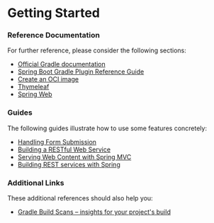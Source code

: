 # Getting Started

### Reference Documentation
For further reference, please consider the following sections:

* [Official Gradle documentation](https://docs.gradle.org)
* [Spring Boot Gradle Plugin Reference Guide](https://docs.spring.io/spring-boot/docs/2.7.9/gradle-plugin/reference/html/)
* [Create an OCI image](https://docs.spring.io/spring-boot/docs/2.7.9/gradle-plugin/reference/html/#build-image)
* [Thymeleaf](https://docs.spring.io/spring-boot/docs/2.7.9/reference/htmlsingle/#web.servlet.spring-mvc.template-engines)
* [Spring Web](https://docs.spring.io/spring-boot/docs/2.7.9/reference/htmlsingle/#web)

### Guides
The following guides illustrate how to use some features concretely:

* [Handling Form Submission](https://spring.io/guides/gs/handling-form-submission/)
* [Building a RESTful Web Service](https://spring.io/guides/gs/rest-service/)
* [Serving Web Content with Spring MVC](https://spring.io/guides/gs/serving-web-content/)
* [Building REST services with Spring](https://spring.io/guides/tutorials/rest/)

### Additional Links
These additional references should also help you:

* [Gradle Build Scans – insights for your project's build](https://scans.gradle.com#gradle)

